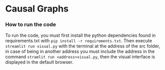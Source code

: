 # Causal Graphs

### How to run the code
To run the code, you must first install the python dependencies found in requirements.txt with `pip install -r requirements.txt`. Then execute `streamlit run visual.py` with the terminal at the address of the src folder, in case of being in another address you must include the address in the command `stramlit run <address>visual.py`, then the visual interface is displayed in the default browser.



<!-- ### Website -->

<!-- You can access the project website at [Link](https://causal-graphs.streamlit.app).
In case of living in a blocked country, it is necessary to use a VPN :disappointed_relieved: -->
